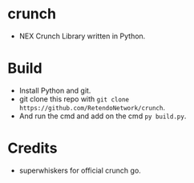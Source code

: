 # crunch
- NEX Crunch Library written in Python.

# Build
- Install Python and git.
- git clone this repo with `git clone https://github.com/RetendoNetwork/crunch`.
- And run the cmd and add on the cmd `py build.py`.

# Credits
- superwhiskers for official crunch go.